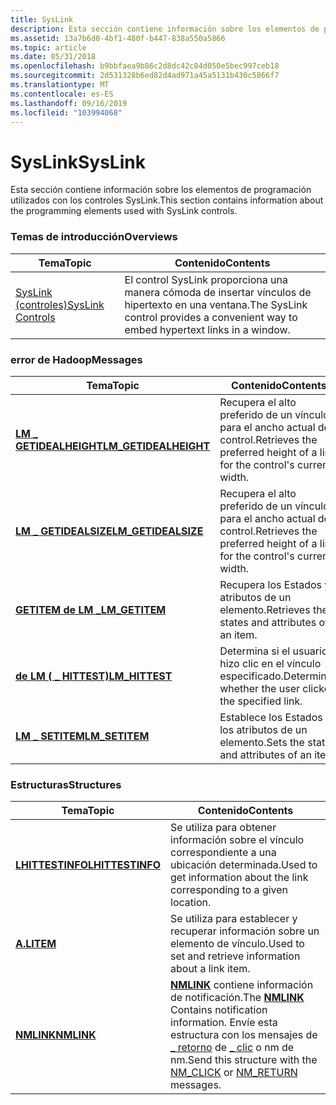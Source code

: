 ```yaml
---
title: SysLink
description: Esta sección contiene información sobre los elementos de programación utilizados con los controles SysLink.
ms.assetid: 13a7b6d0-4bf1-480f-b447-838a550a5866
ms.topic: article
ms.date: 05/31/2018
ms.openlocfilehash: b9bbfaea9b86c2d8dc42c84d050e5bec997ceb18
ms.sourcegitcommit: 2d531328b6ed82d4ad971a45a5131b430c5866f7
ms.translationtype: MT
ms.contentlocale: es-ES
ms.lasthandoff: 09/16/2019
ms.locfileid: "103994068"
---
```

# <a name="syslink"></a><span data-ttu-id="e71c8-103">SysLink</span><span class="sxs-lookup"><span data-stu-id="e71c8-103">SysLink</span></span>

<span data-ttu-id="e71c8-104">Esta sección contiene información sobre los elementos de programación utilizados con los controles SysLink.</span><span class="sxs-lookup"><span data-stu-id="e71c8-104">This section contains information about the programming elements used with SysLink controls.</span></span>

### <a name="overviews"></a><span data-ttu-id="e71c8-105">Temas de introducción</span><span class="sxs-lookup"><span data-stu-id="e71c8-105">Overviews</span></span>



| <span data-ttu-id="e71c8-106">Tema</span><span class="sxs-lookup"><span data-stu-id="e71c8-106">Topic</span></span>                                    | <span data-ttu-id="e71c8-107">Contenido</span><span class="sxs-lookup"><span data-stu-id="e71c8-107">Contents</span></span>                                                                                       |
|------------------------------------------|------------------------------------------------------------------------------------------------|
| [<span data-ttu-id="e71c8-108">SysLink (controles)</span><span class="sxs-lookup"><span data-stu-id="e71c8-108">SysLink Controls</span></span>](syslink-overview.md) | <span data-ttu-id="e71c8-109">El control SysLink proporciona una manera cómoda de insertar vínculos de hipertexto en una ventana.</span><span class="sxs-lookup"><span data-stu-id="e71c8-109">The SysLink control provides a convenient way to embed hypertext links in a window.</span></span><br/> |



 

### <a name="messages"></a><span data-ttu-id="e71c8-110">error de Hadoop</span><span class="sxs-lookup"><span data-stu-id="e71c8-110">Messages</span></span>



| <span data-ttu-id="e71c8-111">Tema</span><span class="sxs-lookup"><span data-stu-id="e71c8-111">Topic</span></span>                                           | <span data-ttu-id="e71c8-112">Contenido</span><span class="sxs-lookup"><span data-stu-id="e71c8-112">Contents</span></span>                                                                             |
|-------------------------------------------------|--------------------------------------------------------------------------------------|
| [<span data-ttu-id="e71c8-113">**LM \_ GETIDEALHEIGHT**</span><span class="sxs-lookup"><span data-stu-id="e71c8-113">**LM\_GETIDEALHEIGHT**</span></span>](lm-getidealheight.md) | <span data-ttu-id="e71c8-114">Recupera el alto preferido de un vínculo para el ancho actual del control.</span><span class="sxs-lookup"><span data-stu-id="e71c8-114">Retrieves the preferred height of a link for the control's current width.</span></span><br/> |
| [<span data-ttu-id="e71c8-115">**LM \_ GETIDEALSIZE**</span><span class="sxs-lookup"><span data-stu-id="e71c8-115">**LM\_GETIDEALSIZE**</span></span>](lm-getidealsize.md)     | <span data-ttu-id="e71c8-116">Recupera el alto preferido de un vínculo para el ancho actual del control.</span><span class="sxs-lookup"><span data-stu-id="e71c8-116">Retrieves the preferred height of a link for the control's current width.</span></span><br/> |
| [<span data-ttu-id="e71c8-117">**GETITEM de LM \_**</span><span class="sxs-lookup"><span data-stu-id="e71c8-117">**LM\_GETITEM**</span></span>](lm-getitem.md)               | <span data-ttu-id="e71c8-118">Recupera los Estados y atributos de un elemento.</span><span class="sxs-lookup"><span data-stu-id="e71c8-118">Retrieves the states and attributes of an item.</span></span><br/>                           |
| [<span data-ttu-id="e71c8-119">**de LM ( \_ HITTEST)**</span><span class="sxs-lookup"><span data-stu-id="e71c8-119">**LM\_HITTEST**</span></span>](lm-hittest.md)               | <span data-ttu-id="e71c8-120">Determina si el usuario hizo clic en el vínculo especificado.</span><span class="sxs-lookup"><span data-stu-id="e71c8-120">Determines whether the user clicked the specified link.</span></span><br/>                   |
| [<span data-ttu-id="e71c8-121">**LM \_ SETITEM**</span><span class="sxs-lookup"><span data-stu-id="e71c8-121">**LM\_SETITEM**</span></span>](lm-setitem.md)               | <span data-ttu-id="e71c8-122">Establece los Estados y los atributos de un elemento.</span><span class="sxs-lookup"><span data-stu-id="e71c8-122">Sets the states and attributes of an item.</span></span><br/>                                |



 

### <a name="structures"></a><span data-ttu-id="e71c8-123">Estructuras</span><span class="sxs-lookup"><span data-stu-id="e71c8-123">Structures</span></span>



| <span data-ttu-id="e71c8-124">Tema</span><span class="sxs-lookup"><span data-stu-id="e71c8-124">Topic</span></span>                                | <span data-ttu-id="e71c8-125">Contenido</span><span class="sxs-lookup"><span data-stu-id="e71c8-125">Contents</span></span>                                                                                                                                                                           |
|--------------------------------------|------------------------------------------------------------------------------------------------------------------------------------------------------------------------------------|
| [<span data-ttu-id="e71c8-126">**LHITTESTINFO**</span><span class="sxs-lookup"><span data-stu-id="e71c8-126">**LHITTESTINFO**</span></span>](/windows/win32/api/commctrl/ns-commctrl-lhittestinfo) | <span data-ttu-id="e71c8-127">Se utiliza para obtener información sobre el vínculo correspondiente a una ubicación determinada.</span><span class="sxs-lookup"><span data-stu-id="e71c8-127">Used to get information about the link corresponding to a given location.</span></span> <br/>                                                                                              |
| [<span data-ttu-id="e71c8-128">**A.**</span><span class="sxs-lookup"><span data-stu-id="e71c8-128">**LITEM**</span></span>](/windows/win32/api/commctrl/ns-commctrl-litem)               | <span data-ttu-id="e71c8-129">Se utiliza para establecer y recuperar información sobre un elemento de vínculo.</span><span class="sxs-lookup"><span data-stu-id="e71c8-129">Used to set and retrieve information about a link item.</span></span><br/>                                                                                                                 |
| [<span data-ttu-id="e71c8-130">**NMLINK**</span><span class="sxs-lookup"><span data-stu-id="e71c8-130">**NMLINK**</span></span>](/windows/win32/api/commctrl/ns-commctrl-nmlink)             | <span data-ttu-id="e71c8-131">[**NMLINK**](/windows/win32/api/commctrl/ns-commctrl-nmlink) contiene información de notificación.</span><span class="sxs-lookup"><span data-stu-id="e71c8-131">The [**NMLINK**](/windows/win32/api/commctrl/ns-commctrl-nmlink) Contains notification information.</span></span> <span data-ttu-id="e71c8-132">Envíe esta estructura con los mensajes de [ \_ retorno](nm-return.md) de [ \_ clic](nm-click-syslink.md) o nm de nm.</span><span class="sxs-lookup"><span data-stu-id="e71c8-132">Send this structure with the [NM\_CLICK](nm-click-syslink.md) or [NM\_RETURN](nm-return.md) messages.</span></span><br/> |



 

 

 





